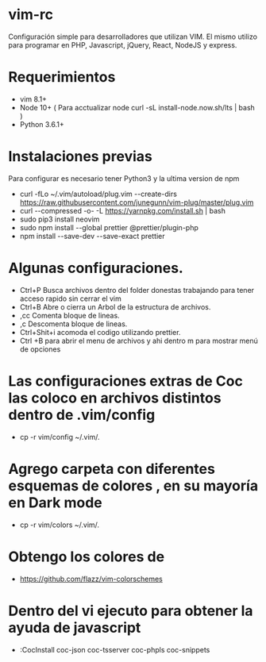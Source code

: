 # vim-rc
Configuración simple para desarrolladores que utilizan VIM. El mismo utilizo para programar en PHP, Javascript, jQuery, React,  NodeJS y express.

# Requerimientos
- vim 8.1+
- Node 10+ ( Para acctualizar node curl -sL install-node.now.sh/lts | bash  )
- Python 3.6.1+


# Instalaciones previas

Para configurar es necesario tener Python3  y la ultima version de npm

- curl -fLo ~/.vim/autoload/plug.vim --create-dirs https://raw.githubusercontent.com/junegunn/vim-plug/master/plug.vim
- curl --compressed -o- -L https://yarnpkg.com/install.sh | bash
- sudo pip3 install neovim
- sudo npm install --global prettier @prettier/plugin-php
- npm install --save-dev --save-exact prettier

# Algunas configuraciones.

- Ctrl+P Busca archivos dentro del folder donestas trabajando para tener acceso rapido sin cerrar el vim
- Ctrl+B Abre o cierra un Arbol de la estructura de archivos.
- ,cc Comenta bloque de lineas.
- ,c<space> Descomenta bloque de lineas.
- Ctrl+Shit+i acomoda el codigo utilizando prettier.
- Ctrl +B para abrir el menu de archivos y ahi dentro m para mostrar menú de opciones

# Las configuraciones extras de Coc las coloco en archivos distintos dentro de .vim/config 
- cp -r vim/config ~/.vim/.

# Agrego carpeta con diferentes esquemas de colores , en su mayoría en Dark mode 
- cp -r vim/colors ~/.vim/.

# Obtengo los colores de 
- https://github.com/flazz/vim-colorschemes
 
# Dentro del vi ejecuto para obtener la ayuda de javascript  
- :CocInstall coc-json coc-tsserver coc-phpls coc-snippets
